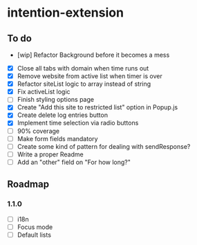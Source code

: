 # intention-extension

## To do

- [wip] Refactor Background before it becomes a mess
- [X] Close all tabs with domain when time runs out
- [x] Remove website from active list when timer is over
- [x] Refactor siteList logic to array instead of string
- [x] Fix activeList logic
- [ ] Finish styling options page
- [x] Create "Add this site to restricted list" option in Popup.js
- [x] Create delete log entries button
- [x] Implement time selection via radio buttons
- [ ] 90% coverage
- [ ] Make form fields mandatory
- [ ] Create some kind of pattern for dealing with sendResponse?
- [ ] Write a proper Readme
- [ ] Add an "other" field on "For how long?"

## Roadmap

### 1.1.0

- [ ] i18n
- [ ] Focus mode
- [ ] Default lists